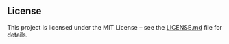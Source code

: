 ## License

This project is licensed under the MIT License – see the [LICENSE.md](./LICENSE.md) file for details.
